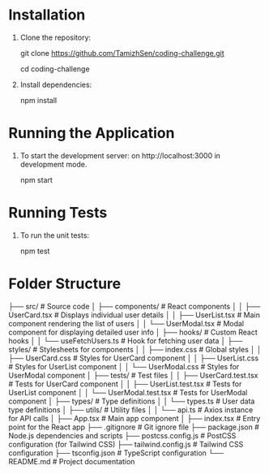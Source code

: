 # Installation
1. Clone the repository:

    git clone https://github.com/TamizhSen/coding-challenge.git

    cd coding-challenge

2. Install dependencies:

    npm install



# Running the Application
1. To start the development server: on http://localhost:3000 in development mode.

    npm start



# Running Tests
1. To run the unit tests: 

    npm test



# Folder Structure

├── src/                 # Source code
│   ├── components/      # React components
│   │   ├── UserCard.tsx         # Displays individual user details
│   │   ├── UserList.tsx         # Main component rendering the list of users
│   │   └── UserModal.tsx        # Modal component for displaying detailed user info
│   ├── hooks/           # Custom React hooks
│   │   └── useFetchUsers.ts     # Hook for fetching user data
│   ├── styles/          # Stylesheets for components
│   │   ├── index.css            # Global styles
│   │   ├── UserCard.css         # Styles for UserCard component
│   │   ├── UserList.css         # Styles for UserList component
│   │   └── UserModal.css        # Styles for UserModal component
│   ├── tests/            # Test files
│   │   ├── UserCard.test.tsx    # Tests for UserCard component
│   │   ├── UserList.test.tsx    # Tests for UserList component
│   │   └── UserModal.test.tsx   # Tests for UserModal component
│   ├── types/            # Type definitions
│   │   └── types.ts            # User data type definitions
│   ├── utils/            # Utility files
│   │   └── api.ts              # Axios instance for API calls
│   ├── App.tsx            # Main app component
│   ├── index.tsx          # Entry point for the React app
├── .gitignore             # Git ignore file
├── package.json           # Node.js dependencies and scripts
├── postcss.config.js      # PostCSS configuration (for Tailwind CSS)
├── tailwind.config.js     # Tailwind CSS configuration
├── tsconfig.json          # TypeScript configuration
└── README.md              # Project documentation


